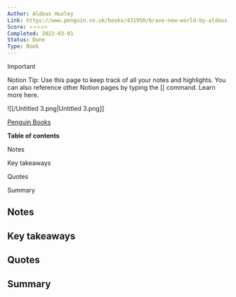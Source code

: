 ```yaml
---
Author: Aldous Huxley
Link: https://www.penguin.co.uk/books/431950/brave-new-world-by-aldous-huxley/9781784870140
Score: ⭐️⭐️⭐️⭐️⭐️
Completed: 2022-03-01
Status: Done
Type: Book
---
```

> [!important]  
> Notion Tip: Use this page to keep track of all your notes and highlights. You can also reference other Notion pages by typing the [[ command. Learn more here.  

  

![[/Untitled 3.png|Untitled 3.png]]

[Penguin Books](https://www.penguin.co.uk/books/431950/brave-new-world-by-aldous-huxley/9781784870140)

**Table of contents**

Notes

Key takeaways

Quotes

Summary

  

## Notes

## Key takeaways

## Quotes

## Summary